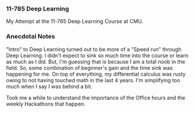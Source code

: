 ### 11-785 Deep Learning

My Attempt at  the 11-785 Deep Learning Course at CMU.

### Anecdotal Notes

"Intro" to Deep Learning turned out to be more of a "Speed run" through Deep Learning.
I didn't expect to sink so much time into the course or learn as much as I did. But, I'm guessing that is because I am a total noob in the field.
So, some combination of beginner's gain and the time sink was happening for me.
On top of everything, my differential calculus was rusty owing to not having touched math in the last 4 years. I'm simplifying too much when I say I was behind a bit.

Took me a while to understand the importance of the Office hours and the weekly Hackathons that happen.


